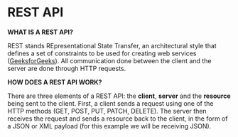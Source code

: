 # REST API

**WHAT IS A REST API?**

REST stands REpresentational State Transfer, an architectural style that defines a set of constraints to be used for creating web services ([GeeksforGeeks](https://www.geeksforgeeks.org/rest-api-introduction/)). All communication done between the client and the server are done through HTTP requests.

**HOW DOES A REST API WORK?**

There are three elements of a REST API: the **client**, **server** and the **resource** being sent to the client. First, a client sends a request using one of the HTTP methods (GET, POST, PUT, PATCH, DELETE).  The server then receives the request and sends a resource back to the client, in the form of a JSON or XML payload (for this example we will be receiving JSON).  
